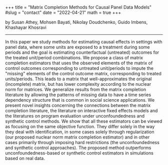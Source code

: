 +++
title = "Matrix Completion Methods for Causal Panel Data Models"
#slug = "contact"
date = "2022-04-21"
math = true
+++

by Susan Athey, Mohsen Bayati, Nikolay Doudchenko, Guido Imbens, Khashayar Khosravi
____

In this paper we study methods for estimating causal effects in settings with panel data, where some units are exposed to a treatment during some periods and the goal is estimating counterfactual (untreated) outcomes for the treated unit/period combinations. We propose a class of matrix completion estimators that uses the observed elements of the matrix of control outcomes corresponding to untreated unit/periods to impute the "missing" elements of the control outcome matrix, corresponding to treated units/periods. This leads to a matrix that well-approximates the original (incomplete) matrix, but has lower complexity according to the nuclear norm for matrices. We generalize results from the matrix completion literature by allowing the patterns of missing data to have a time series dependency structure that is common in social science applications. We present novel insights concerning the connections between the matrix completion literature, the literature on interactive fixed effects models and the literatures on program evaluation under unconfoundedness and synthetic control methods. We show that all these estimators can be viewed as focusing on the same objective function. They differ solely in the way they deal with identification, in some cases solely through regularization (our proposed nuclear norm matrix completion estimator) and in other cases primarily through imposing hard restrictions (the unconfoundedness and synthetic control approaches). The proposed method outperforms unconfoundedness-based or synthetic control estimators in simulations based on real data.

